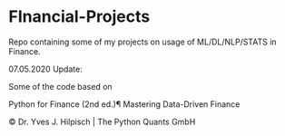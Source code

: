# FInancial-Projects
Repo containing some of my projects on usage of ML/DL/NLP/STATS in Finance. 

07.05.2020 Update:


Some of the code based on

Python for Finance (2nd ed.)¶
Mastering Data-Driven Finance

© Dr. Yves J. Hilpisch | The Python Quants GmbH
